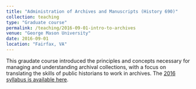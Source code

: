 ```yaml
---
title: "Administration of Archives and Manuscripts (History 690)"
collection: teaching
type: "Graduate course"
permalink: /teaching/2016-09-01-intro-to-archives
venue: "George Mason University"
date: 2016-09-01
location: "Fairfax, VA"
---
```


This graudate course introduced the principles and concepts necessary for managing and understanding archival collections, with a focus on translating the skills of public historians to work in archives. The [2016 syllabus is available here](https://goo.gl/cf6UjG).
